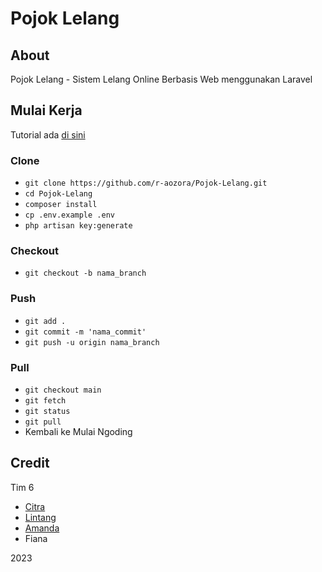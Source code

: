 # Pojok Lelang

## About

Pojok Lelang - Sistem Lelang Online Berbasis Web menggunakan Laravel

## Mulai Kerja

Tutorial ada [di sini](https://youtu.be/BJu1Qcul7ig)

### Clone
- `git clone https://github.com/r-aozora/Pojok-Lelang.git`
- `cd Pojok-Lelang`
- `composer install`
- `cp .env.example .env`
- `php artisan key:generate`

### Checkout
- `git checkout -b nama_branch`

### Push
- `git add .`
- `git commit -m 'nama_commit'`
- `git push -u origin nama_branch`

### Pull
- `git checkout main`
- `git fetch`
- `git status`
- `git pull`
- Kembali ke Mulai Ngoding

## Credit

Tim 6
- [Citra](https://github.com/r-aozora)
- [Lintang](https://github.com/codezeros18)
- [Amanda](https://github.com/cykmila)
- Fiana

2023
